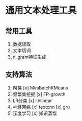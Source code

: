 # 通用文本处理工具

## 常用工具
1. 数据读取
2. 文本切词
3. n_gram特征生成

## 支持算法
1. 聚类
[x] MiniBatchKMeans
2. 频繁集挖掘
[x] FP-growth
3. LR分类
[x] liblinear
4. 神经网络
[x] textcnn
[x] gru
5. 深度学习
[x] 知识蒸馏

